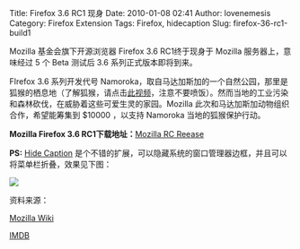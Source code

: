 Title: Firefox 3.6 RC1 现身
Date: 2010-01-08 02:41
Author: lovenemesis
Category: Firefox Extension
Tags: Firefox, hidecaption
Slug: firefox-36-rc1-build1

Mozilla 基金会旗下开源浏览器 Firefox 3.6 RC1终于现身于 Mozilla
服务器上，意味经过 5 个 Beta 测试后 3.6 系列正式版本即将到来。

FIrefox 3.6 系列开发代号
Namoroka，取自马达加斯加的一个自然公园，那里是狐猴的栖息地（了解狐猴，请点击[此视频](http://www.imdb.com/video/imdb/vi2555838489/)，注意不要喷饭）。然而当地的工业污染和森林砍伐，在威胁着这些可爱生灵的家园。Mozilla
此次和马达加斯加动物组织合作，希望能筹集到 $10000 ，以支持 Namoroka
当地的狐猴保护行动。

**Mozilla Firefox 3.6 RC1下载地址：**[Mozilla RC
Reease](http://www.mozilla.com/en-US/firefox/all-rc.html/)

**PS:** [Hide
Caption](https://addons.mozilla.org/zh-CN/firefox/addon/9256)
是个不错的扩展，可以隐藏系统的窗口管理器边框，并且可以将菜单栏折叠，效果见下图：

[![](http://i.linuxtoy.org/images/2010/01/screenshot-linuxtoy-mozilla-firefox-400x278.png)](http://i.linuxtoy.org/images/2010/01/screenshot-linuxtoy-mozilla-firefox.png)

资料来源：

[Mozilla
Wiki](https://wiki.mozilla.org/Mozilla.org/Parks/Namoroka_Firefox_3.6_Namoroka)

[IMDB](http://www.imdb.com/title/tt0479952/)
